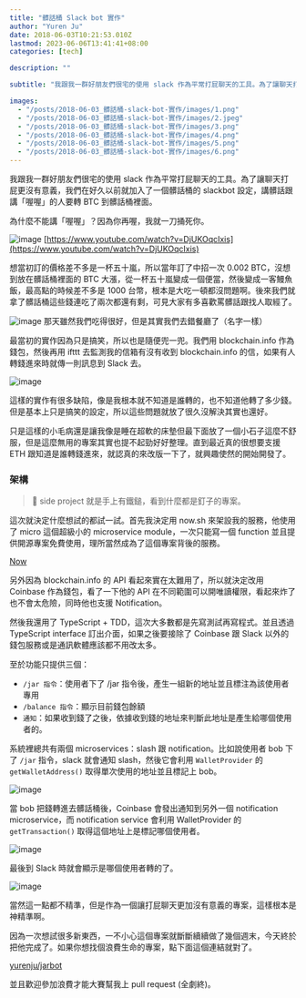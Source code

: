 ```yaml
---
title: "髒話桶 Slack bot 實作"
author: "Yuren Ju"
date: 2018-06-03T10:21:53.010Z
lastmod: 2023-06-06T13:41:41+08:00
categories: [tech]

description: ""

subtitle: "我跟我一群好朋友們很宅的使用 slack 作為平常打屁聊天的工具。為了讓聊天打屁更沒有意義，我們在好久以前就加入了一個髒話桶的 slackbot 設定，講髒話跟講「喔喔」的人要轉 BTC 到髒話桶裡面。"

images:
  - "/posts/2018-06-03_髒話桶-slack-bot-實作/images/1.png"
  - "/posts/2018-06-03_髒話桶-slack-bot-實作/images/2.jpeg"
  - "/posts/2018-06-03_髒話桶-slack-bot-實作/images/3.png"
  - "/posts/2018-06-03_髒話桶-slack-bot-實作/images/4.png"
  - "/posts/2018-06-03_髒話桶-slack-bot-實作/images/5.png"
  - "/posts/2018-06-03_髒話桶-slack-bot-實作/images/6.png"
---
```


我跟我一群好朋友們很宅的使用 slack 作為平常打屁聊天的工具。為了讓聊天打屁更沒有意義，我們在好久以前就加入了一個髒話桶的 slackbot 設定，講髒話跟講「喔喔」的人要轉 BTC 到髒話桶裡面。

為什麼不能講「喔喔」？因為你再喔，我就一刀捅死你。

![image](/posts/2018-06-03_髒話桶-slack-bot-實作/images/1.png#layoutTextWidth)
[https://www.youtube.com/watch?v=DjUKOqcIxis](https://www.youtube.com/watch?v=DjUKOqcIxis)

想當初訂的價格差不多是一杯五十嵐，所以當年訂了中招一次 0.002 BTC，沒想到放在髒話桶裡面的 BTC 大漲，從一杯五十嵐變成一個便當，然後變成一客鰻魚飯，最高點的時候差不多是 1000 台幣，根本是大吃一頓都沒問題啊。後來我們就拿了髒話桶這些錢連吃了兩次都還有剩，可見大家有多喜歡罵髒話跟找人取經了。

![image](/posts/2018-06-03_髒話桶-slack-bot-實作/images/2.jpeg#layoutTextWidth)
那天雖然我們吃得很好，但是其實我們去錯餐廳了（名字一樣）

最當初的實作因為只是搞笑，所以也是隨便兜一兜。我們用 blockchain.info 作為錢包，然後再用 ifttt 去監測我的信箱有沒有收到 blockchain.info 的信，如果有人轉錢進來時就傳一則訊息到 Slack 去。

![image](/posts/2018-06-03_髒話桶-slack-bot-實作/images/3.png#layoutTextWidth)

這樣的實作有很多缺陷，像是我根本就不知道是誰轉的，也不知道他轉了多少錢。但是基本上只是搞笑的設定，所以這些問題就放了很久沒解決其實也還好。

只是這樣的小毛病還是讓我像是睡在超軟的床墊但最下面放了一個小石子這麼不舒服，但是這麼無用的專案其實也提不起勁好好整理。直到最近真的很想要支援 ETH 跟知道是誰轉錢進來，就認真的來改版一下了，就興趣使然的開始開發了。

### 架構

> 🔨 side project 就是手上有鐵鎚，看到什麼都是釘子的專案。

這次就決定什麼想試的都試一試。首先我決定用 now.sh 來架設我的服務，他使用了 micro 這個超級小的 microservice module，一次只能寫一個 function 並且提供開源專案免費使用，理所當然成為了這個專案背後的服務。

[Now](https://zeit.co/now)

另外因為 blockchain.info 的 API 看起來實在太難用了，所以就決定改用 Coinbase 作為錢包，看了一下他的 API 在不同範圍可以開唯讀權限，看起來炸了也不會太危險，同時他也支援 Notification。

然後我還用了 TypeScript + TDD，這次大多數都是先寫測試再寫程式。並且透過 TypeScript interface 訂出介面，如果之後要接除了 Coinbase 跟 Slack 以外的錢包服務或是通訊軟體應該都不用改太多。

至於功能只提供三個：

- `/jar 指令`：使用者下了 /jar 指令後，產生一組新的地址並且標注為該使用者專用
- `/balance 指令`：顯示目前錢包餘額
- `通知`：如果收到錢了之後，依據收到錢的地址來判斷此地址是產生給哪個使用者的。

系統裡總共有兩個 microservices：slash 跟 notification。比如說使用者 bob 下了 `/jar` 指令，slack 就會通知 slash，然後它會利用 `WalletProvider` 的 `getWalletAddress()` 取得單次使用的地址並且標記上 bob。

![image](/posts/2018-06-03_髒話桶-slack-bot-實作/images/4.png#layoutTextWidth)

當 bob 把錢轉進去髒話桶後，Coinbase 會發出通知到另外一個 notification microservice，而 notification service 會利用 WalletProvider 的 `getTransaction()` 取得這個地址上是標記哪個使用者。

![image](/posts/2018-06-03_髒話桶-slack-bot-實作/images/5.png#layoutTextWidth)

最後到 Slack 時就會顯示是哪個使用者轉的了。

![image](/posts/2018-06-03_髒話桶-slack-bot-實作/images/6.png#layoutTextWidth)

當然這一點都不精準，但是作為一個讓打屁聊天更加沒有意義的專案，這樣根本是神精準啊。

因為一次想試很多新東西，一不小心這個專案就斷斷續續做了幾個週末，今天終於把他完成了。如果你想找個浪費生命的專案，點下面這個連結就對了。

[yurenju/jarbot](https://github.com/yurenju/jarbot)

並且歡迎參加浪費才能大賽幫我上 pull request (全劇終)。
